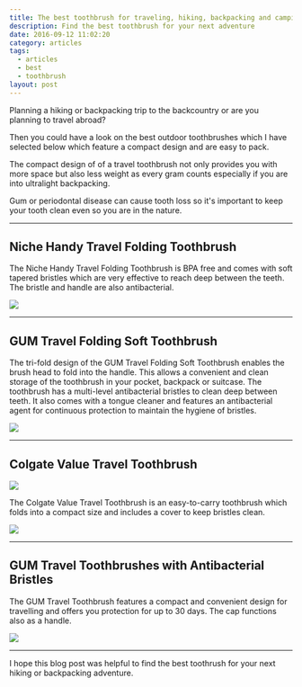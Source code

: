 ```yaml
---
title: The best toothbrush for traveling, hiking, backpacking and camping
description: Find the best toothbrush for your next adventure
date: 2016-09-12 11:02:20
category: articles
tags:
  - articles
  - best
  - toothbrush
layout: post
---
```

<div class="container-fluid">
<div class="row">
<div class="col-md-9" style="padding-left: 0 !important;">
<p>
Planning a hiking or backpacking trip to the backcountry or are you planning to travel abroad?
</p>
<p>
Then you could have a look on the best outdoor toothbrushes which I have selected below which feature a compact design and are easy to pack.
</p>
</div>
<div class="col-md-3">
<div id="amzn-assoc-ad-b19f81e5-83e5-4277-9483-1720fa30ebe2"></div><script async src="//z-na.amazon-adsystem.com/widgets/onejs?MarketPlace=US&adInstanceId=b19f81e5-83e5-4277-9483-1720fa30ebe2"></script>
</div>
</div>
</div>

The compact design of of a travel toothbrush not only provides you with more space but also less weight as every gram counts especially if you are into ultralight backpacking.

Gum or periodontal disease can cause tooth loss so it's important to keep your tooth clean even so you are in the nature.

<!--more-->

<hr>


## Niche Handy Travel Folding Toothbrush

The Niche Handy Travel Folding Toothbrush is BPA free and comes with soft tapered bristles which are very effective to reach deep between the teeth. The bristle and handle are also antibacterial.

<a href="http://amzn.to/2ur5SqP" rel="nofollow" target="_blank"><img src="http://www.hikeventures.com/buy.gif"></a>

---

## GUM Travel Folding Soft Toothbrush

The tri-fold design of the GUM Travel Folding Soft Toothbrush enables the brush head to fold into the handle. This allows a convenient and clean storage of the toothbrush in your pocket, backpack or suitcase. The toothbrush has a multi-level antibacterial bristles to clean deep between teeth. It also comes with a tongue cleaner and features an antibacterial agent for continuous protection to maintain the hygiene of bristles.

<a href="http://amzn.to/2gbHMYG" rel="nofollow" target="_blank"><img src="http://www.hikeventures.com/buy.gif"></a>

---

## Colgate Value Travel Toothbrush

<a target="_blank"  href="https://www.amazon.com/gp/product/B003A4HSIA/ref=as_li_tl?ie=UTF8&camp=1789&creative=9325&creativeASIN=B003A4HSIA&linkCode=as2&tag=hikeve-20&linkId=fd865632e06f19c93deccadb4add396a"><img border="0" src="//ws-na.amazon-adsystem.com/widgets/q?_encoding=UTF8&MarketPlace=US&ASIN=B003A4HSIA&ServiceVersion=20070822&ID=AsinImage&WS=1&Format=_SL250_&tag=hikeve-20" ></a><img src="//ir-na.amazon-adsystem.com/e/ir?t=hikeve-20&l=am2&o=1&a=B003A4HSIA" width="1" height="1" border="0" alt="Colgate Value Travel Toothbrush" style="border:none !important; margin:0px !important;" />

The Colgate Value Travel Toothbrush is an easy-to-carry toothbrush which folds into a compact size and includes a cover to keep bristles clean.

<a href="http://amzn.to/2fNchYf" target="_blank" rel="nofollow"><img src="http://www.hikeventures.com/buy.gif"></a>

---

## GUM Travel Toothbrushes with Antibacterial Bristles

The GUM Travel Toothbrush features a compact and convenient design for travelling and offers you protection for up to 30 days. The cap functions also as a handle.

<a href="http://amzn.to/2gxh2tU" target="_blank" rel="nofollow"><img src="http://www.hikeventures.com/buy.gif"></a>

---

I hope this blog post was helpful to find the best toothrush for your next hiking or backpacking adventure.
